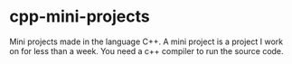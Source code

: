 # cpp-mini-projects
Mini projects made in the language C++. A mini project is a project I work on for less than a week. You need a c++ compiler to run the source code.
